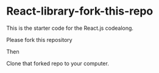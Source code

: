 # React-library-fork-this-repo

This is the starter code for the React.js codealong.

Please fork this repository

Then

Clone that forked repo to your computer.
